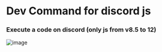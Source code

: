 # Dev Command for discord js

### Execute a code on discord (only js from v8.5 to 12)

![image](https://user-images.githubusercontent.com/88579983/153747965-0e5e63da-987c-4365-ac12-2543fad4942f.png)
